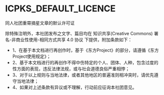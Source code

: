 # ICPKS_DEFAULT_LICENCE
同人社团重霄摘星文章的默认许可证

除特殊注明外，本社团发布之文字、篇目均在 知识共享(Creative Commons) 署名-非商业性使用-相同方式共享 4.0 协议 下提供，附加条款如下：
* 1、在基于本文档进行再创作时，基于《东方Project》的部分，请遵循《东方Project使用规定》；
* 2、基于本文档进行的再创作不得中伤特定的个人、团体、人种，包含过度的性方面的表现，违反法律法规，或与社会道德良俗严重相悖；
* 3、对于以上规则与当地法律，或者其他地区的普遍准则相冲突时，请优先遵守当地法律；
* 4、如果对上述条款有异议或不理解，行动前应征询本社团意见。
